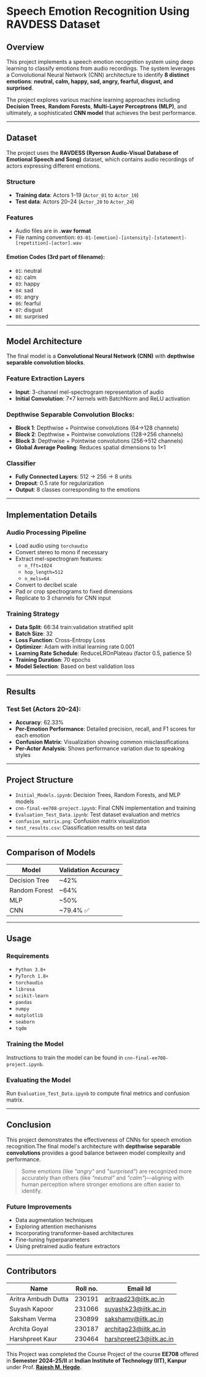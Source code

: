 # Speech Emotion Recognition Using RAVDESS Dataset

## Overview

This project implements a speech emotion recognition system using deep learning to classify emotions from audio recordings. The system leverages a Convolutional Neural Network (CNN) architecture to identify **8 distinct emotions**:
**neutral, calm, happy, sad, angry, fearful, disgust, and surprised**.

The project explores various machine learning approaches including **Decision Trees**, **Random Forests**, **Multi-Layer Perceptrons (MLP)**, and ultimately, a sophisticated **CNN model** that achieves the best performance.

---

## Dataset

The project uses the **RAVDESS (Ryerson Audio-Visual Database of Emotional Speech and Song)** dataset, which contains audio recordings of actors expressing different emotions.

### Structure

- **Training data**: Actors 1–19 (`Actor_01` to `Actor_19`)
- **Test data**: Actors 20–24 (`Actor_20` to `Actor_24`)

### Features

- Audio files are in **.wav** **format**
- File naming convention:
  `03-01-[emotion]-[intensity]-[statement]-[repetition]-[actor].wav`

#### Emotion Codes (3rd part of filename):

- `01`: neutral
- `02`: calm
- `03`: happy
- `04`: sad
- `05`: angry
- `06`: fearful
- `07`: disgust
- `08`: surprised

---

## Model Architecture

The final model is a **Convolutional Neural Network (CNN)** with **depthwise separable convolution blocks**.

### Feature Extraction Layers

- **Input**: 3-channel mel-spectrogram representation of audio
- **Initial Convolution**: 7×7 kernels with BatchNorm and ReLU activation

### Depthwise Separable Convolution Blocks:

- **Block 1**: Depthwise + Pointwise convolutions (64→128 channels)
- **Block 2**: Depthwise + Pointwise convolutions (128→256 channels)
- **Block 3**: Depthwise + Pointwise convolutions (256→512 channels)
- **Global Average Pooling**: Reduces spatial dimensions to 1×1

### Classifier

- **Fully Connected Layers**: 512 → 256 → 8 units
- **Dropout**: 0.5 rate for regularization
- **Output**: 8 classes corresponding to the emotions

---

## Implementation Details

### Audio Processing Pipeline

- Load audio using `torchaudio`
- Convert stereo to mono if necessary
- Extract mel-spectrogram features:
  - `n_fft=1024`
  - `hop_length=512`
  - `n_mels=64`
- Convert to decibel scale
- Pad or crop spectrograms to fixed dimensions
- Replicate to 3 channels for CNN input

### Training Strategy

- **Data Split**: 66:34 train:validation stratified split
- **Batch Size**: 32
- **Loss Function**: Cross-Entropy Loss
- **Optimizer**: Adam with initial learning rate 0.001
- **Learning Rate Schedule**: ReduceLROnPlateau (factor 0.5, patience 5)
- **Training Duration**: 70 epochs
- **Model Selection**: Based on best validation loss

---

## Results

### Test Set (Actors 20–24):

- **Accuracy**: 62.33%
- **Per-Emotion Performance**: Detailed precision, recall, and F1 scores for each emotion
- **Confusion Matrix**: Visualization showing common misclassifications
- **Per-Actor Analysis**: Shows performance variation due to speaking styles

---

## Project Structure

- `Initial_Models.ipynb`: Decision Trees, Random Forests, and MLP models
- `cnn-final-ee708-project.ipynb`: Final CNN implementation and training
- `Evaluation_Test_Data.ipynb`: Test dataset evaluation and metrics
- `confusion_matrix.png`: Confusion matrix visualization
- `test_results.csv`: Classification results on test data

---

## Comparison of Models

| Model         | Validation Accuracy |
| ------------- | ------------------- |
| Decision Tree | ~42%                |
| Random Forest | ~64%                |
| MLP           | ~50%                |
| CNN           | ~79.4% ✅           |

---

## Usage

### Requirements

- `Python 3.8+`
- `PyTorch 1.8+`
- `torchaudio`
- `librosa`
- `scikit-learn`
- `pandas`
- `numpy`
- `matplotlib`
- `seaborn`
- `tqdm`

### Training the Model

Instructions to train the model can be found in `cnn-final-ee708-project.ipynb`.

### Evaluating the Model

Run `Evaluation_Test_Data.ipynb` to compute final metrics and confusion matrix.

---

## Conclusion

This project demonstrates the effectiveness of CNNs for speech emotion recognition.The final model's architecture with **depthwise separable convolutions** provides a good balance between model complexity and performance.

> Some emotions (like _"angry"_ and _"surprised"_) are recognized more accurately than others (like _"neutral"_ and _"calm"_)—aligning with human perception where stronger emotions are often easier to identify.

### Future Improvements

- Data augmentation techniques
- Exploring attention mechanisms
- Incorporating transformer-based architectures
- Fine-tuning hyperparameters
- Using pretrained audio feature extractors

---

## Contributors

| Name                | Roll no. | Email Id                |
| ------------------- | -------- | ----------------------- |
| Aritra Ambudh Dutta | 230191   | aritraad23@iitk.ac.in   |
| Suyash Kapoor       | 231066   | suyashk23@iitk.ac.in    |
| Saksham Verma       | 230899   | sakshamv@iitk.ac.in     |
| Archita Goyal       | 230187   | architag23@iitk.ac.in   |
| Harshpreet Kaur     | 230464   | harshpreet23@iitk.ac.in |

This Project was completed the Course Project of the course **EE708** offered in **Semester 2024-25/II** at **Indian Institute of Technology (IIT), Kanpur** under Prof. **[Rajesh M. Hegde](https://rajeshmhegde.com/)**.
